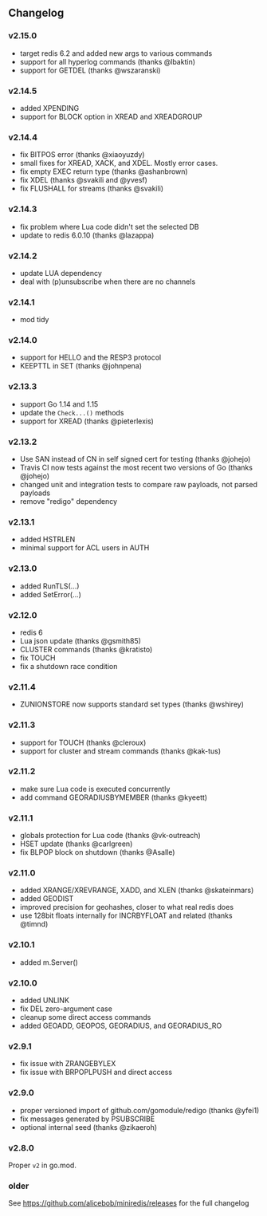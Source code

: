 ## Changelog


### v2.15.0

- target redis 6.2 and added new args to various commands
- support for all hyperlog commands (thanks @lbaktin)
- support for GETDEL (thanks @wszaranski)


### v2.14.5

- added XPENDING
- support for BLOCK option in XREAD and XREADGROUP


### v2.14.4

- fix BITPOS error (thanks @xiaoyuzdy)
- small fixes for XREAD, XACK, and XDEL. Mostly error cases.
- fix empty EXEC return type (thanks @ashanbrown)
- fix XDEL (thanks @svakili and @yvesf)
- fix FLUSHALL for streams (thanks @svakili)


### v2.14.3

- fix problem where Lua code didn't set the selected DB
- update to redis 6.0.10 (thanks @lazappa)


### v2.14.2

- update LUA dependency
- deal with (p)unsubscribe when there are no channels


### v2.14.1

- mod tidy


### v2.14.0

- support for HELLO and the RESP3 protocol
- KEEPTTL in SET (thanks @johnpena)


### v2.13.3

- support Go 1.14 and 1.15
- update the `Check...()` methods
- support for XREAD (thanks @pieterlexis)


### v2.13.2

- Use SAN instead of CN in self signed cert for testing (thanks @johejo)
- Travis CI now tests against the most recent two versions of Go (thanks @johejo)
- changed unit and integration tests to compare raw payloads, not parsed payloads
- remove "redigo" dependency


### v2.13.1

- added HSTRLEN
- minimal support for ACL users in AUTH


### v2.13.0

- added RunTLS(...)
- added SetError(...)


### v2.12.0

- redis 6
- Lua json update (thanks @gsmith85)
- CLUSTER commands (thanks @kratisto)
- fix TOUCH
- fix a shutdown race condition


### v2.11.4

- ZUNIONSTORE now supports standard set types (thanks @wshirey)


### v2.11.3

- support for TOUCH (thanks @cleroux)
- support for cluster and stream commands (thanks @kak-tus)


### v2.11.2

- make sure Lua code is executed concurrently
- add command GEORADIUSBYMEMBER (thanks @kyeett)


### v2.11.1

- globals protection for Lua code (thanks @vk-outreach)
- HSET update (thanks @carlgreen)
- fix BLPOP block on shutdown (thanks @Asalle)


### v2.11.0

- added XRANGE/XREVRANGE, XADD, and XLEN (thanks @skateinmars)
- added GEODIST
- improved precision for geohashes, closer to what real redis does
- use 128bit floats internally for INCRBYFLOAT and related (thanks @timnd)


### v2.10.1

- added m.Server()


### v2.10.0

- added UNLINK
- fix DEL zero-argument case
- cleanup some direct access commands
- added GEOADD, GEOPOS, GEORADIUS, and GEORADIUS_RO


### v2.9.1

- fix issue with ZRANGEBYLEX
- fix issue with BRPOPLPUSH and direct access


### v2.9.0

- proper versioned import of github.com/gomodule/redigo (thanks @yfei1)
- fix messages generated by PSUBSCRIBE
- optional internal seed (thanks @zikaeroh)


### v2.8.0

Proper `v2` in go.mod.


### older

See https://github.com/alicebob/miniredis/releases for the full changelog
